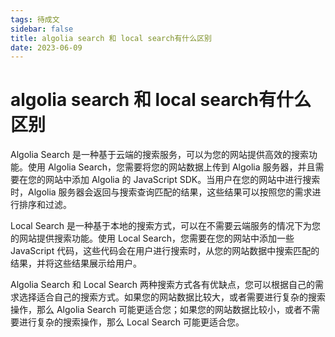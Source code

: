 ```yaml
---
tags: 待成文
sidebar: false
title: algolia search 和 local search有什么区别
date: 2023-06-09
---
```

# algolia search 和 local search有什么区别

Algolia Search 是一种基于云端的搜索服务，可以为您的网站提供高效的搜索功能。使用 Algolia Search，您需要将您的网站数据上传到 Algolia 服务器，并且需要在您的网站中添加 Algolia 的 JavaScript SDK。当用户在您的网站中进行搜索时，Algolia 服务器会返回与搜索查询匹配的结果，这些结果可以按照您的需求进行排序和过滤。

Local Search 是一种基于本地的搜索方式，可以在不需要云端服务的情况下为您的网站提供搜索功能。使用 Local Search，您需要在您的网站中添加一些 JavaScript 代码，这些代码会在用户进行搜索时，从您的网站数据中搜索匹配的结果，并将这些结果展示给用户。

Algolia Search 和 Local Search 两种搜索方式各有优缺点，您可以根据自己的需求选择适合自己的搜索方式。如果您的网站数据比较大，或者需要进行复杂的搜索操作，那么 Algolia Search 可能更适合您；如果您的网站数据比较小，或者不需要进行复杂的搜索操作，那么 Local Search 可能更适合您。
